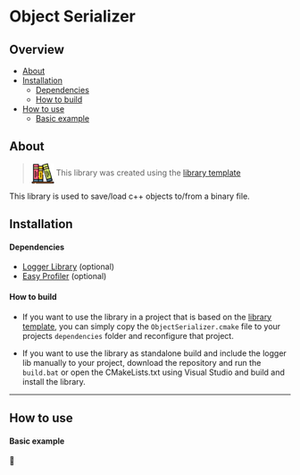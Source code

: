 # Object Serializer

## Overview
* [About](#about)
* [Installation](#installation)
  * [Dependencies](#dependencies)
  * [How to build](#how-to-build)
* [How to use](#how-to-use)
  * [Basic example](#basic-example)



## About
> <img src="documentation/Images/bookshelf.png" alt="QT_cmake_library_template"  width="40" style="vertical-align:middle;"> This library was created using the [library template](https://github.com/KROIA/QT_cmake_library_template)

This library is used to save/load c++ objects to/from a binary file.


## Installation
#### Dependencies
* [Logger Library](https://github.com/KROIA/Logger) (optional)
* [Easy Profiler](https://github.com/yse/easy_profiler) (optional)

#### How to build
* If you want to use the library in a project that is based on the [library template](https://github.com/KROIA/QT_cmake_library_template), you can simply copy the `ObjectSerializer.cmake` file to your projects `dependencies` folder and reconfigure that project.

* If you want to use the library as standalone build and include the logger lib manually to your project, download the repository and run the `build.bat` or open the CMakeLists.txt using Visual Studio and build and install the library.

---

## How to use

#### Basic example
:construction:
``` C++

```